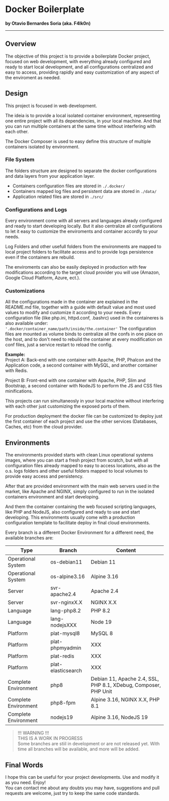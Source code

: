 # Docker Boilerplate
**by Otavio Bernardes Soria (aka. F4lk0n)**

---

## Overview
The objective of this project is to provide a boilerplate Docker project, focused on web development, with everything already configured and ready to start local development, and all configurations centralized and easy to access, providing rapidly and easy customization of any aspect of the enviroment as needed.

## Design
This project is focused in web development. 

The ideia is to provide a local isolated container environment, representing one entire project with all its dependencies, in your local machine. And that you can run multiple containers at the same time without interfering with each other.  

The Docker Composer is used to easy define this structure of multiple containers isolated by environment.

### File System
The folders structure are designed to separate the docker configurations and data layers from your application layer. 
- Containers configuration files are stored in ```./.docker/```
- Containers mapped log files and persistent data are stored in ```./data/```
- Application related files are stored in ```./src/```

### Configurations and Logs
Every environment come with all servers and languages already configured and ready to start developing locally. But it also centralize all configurations to let it easy to customize the enviroments and container accordly to your needs.  

Log Folders and other usefull folders from the environments are mapped to local project folders to facilitate access and to provide logs persistence even if the containers are rebuild.

The enviroments can also be easily deployed in production with few modifications according to the target cloud provider you will use (Amazon, Google Cloud Platform, Azure, ect.).

### Customizations
All the configurations made in the container are explained in the README.md file, together with a guide with default
value and most used values to modify and customize it according to your needs.
Every configuration file (like php.ini, httpd.conf, .bashrc) used in the containeres is also available under:  
`'.docker/container_name/path/inside/the.container'`
The configuration files are mounted as volume binds to centralize all the confs in one place on the host, and to don't
need to rebuild the container at every modification on conf files, just a service restart to reload the config.

**Example:**  
Project A: Back-end with one container with Apache, PHP, Phalcon and the Application code, a second container with MySQL, and another container with Redis.  

Project B: Front-end with one container with Apache, PHP, Slim and Bootstrap, a second container with NodeJS to perform the JS and CSS files minifications.  

This projects can run simultaneosly in your local machine without interfering with each other just customizing the exposed ports of them.  

For production deployment the docker file can be customized to deploy just the first container of each project and use the other services (Databases, Caches, etc) from the cloud provider.

## Environments
The environments provided starts with clean Linux operational systems images, where you can start a fresh project from scratch, but with all configuration files already mapped to easy to access locations, also as the o.s. logs folders and other useful folders mapped to local volumes to provide easy access and persistency.  

After that are provided environment with the main web servers used in the market, like Apache and NGINX, simply configured to run in the isolated containers environment and start developing.

And them the container containing the web focused scripting languages, like PHP and NodeJS, also configured and ready to use and start developing. This environments usually come with a production configuration template to facilitate deploy in final cloud environments.  

Every branch is a different Docker Environment for a different need, the available branches are:  

| Type                 | Branch                             | Content         |
|----------------------|------------------------------------|-----------------|
| Operational System   | os-debian11                        | Debian 11       |
| Operational System   | os-alpine3.16                      | Alpine 3.16     |
| Server               | svr-apache2.4                      | Apache 2.4      |
| Server               | svr-nginxX.X                       | NGINX X.X       |
| Language             | lang-php8.2                        | PHP 8.2         |
| Language             | lang-nodejsXXX                     | Node 19         |
| Platform             | plat-mysql8                        | MySQL 8         |
| Platform             | plat-phpmyadmin                    | XXX             |
| Platform             | plat-redis                         | XXX             |
| Platform             | plat-elasticsearch                 | XXX             |
| Complete Environment | php8                               | Debian 11, Apache 2.4, SSL, PHP 8.1, XDebug, Composer, PHP Unit |
| Complete Environment | php8-fpm                           | Alpine 3.16, NGINX X.X, PHP 8.1 |
| Complete Environment | nodejs19                           | Alpine 3.16, NodeJS 19 |


> !!! WARNING !!!  
> THIS IS A WORK IN PROGRESS  
> Some branches are stiil in development or are not released yet. With time all branches will be available, and more will be added.

## Final Words
I hope this can be useful for your project developments. Use and modify it as you need. Enjoy!  
You can contact me about any doubts you may have, suggestions and pull requests are welcome, just try to keep the same code standards.
